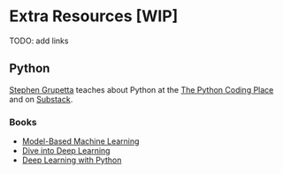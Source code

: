 # Extra Resources [WIP]

TODO: add links

## Python

[Stephen Grupetta](https://twitter.com/s_gruppetta_ct) teaches about Python at the [The Python Coding Place](https://thepythoncodingplace.com/) and on [Substack](https://www.thepythoncodingstack.com/).

### Books
* [Model-Based Machine Learning](https://mbmlbook.com/toc.html)
* [Dive into Deep Learning](https://d2l.ai/)
* [Deep Learning with Python](https://www.manning.com/books/deep-learning-with-python-second-edition?a_aid=keras&a_bid=76564dff)
